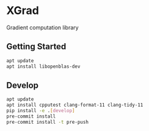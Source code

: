 # XGrad

Gradient computation library

## Getting Started

```bash
apt update
apt install libopenblas-dev
```

## Develop

```bash
apt update
apt install cpputest clang-format-11 clang-tidy-11
pip install -e .[develop]
pre-commit install
pre-commit install -t pre-push
```
